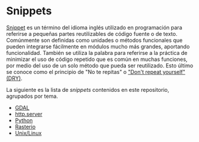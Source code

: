 # Snippets
[Snippet](https://es.wikipedia.org/wiki/Snippet) es un término del idioma inglés utilizado en programación para referirse a pequeñas partes reutilizables de código fuente o de texto. Comúnmente son definidas como unidades o métodos funcionales que pueden integrarse fácilmente en módulos mucho más grandes, aportando funcionalidad. También se utiliza la palabra para referirse a la práctica de minimizar el uso de código repetido que es común en muchas funciones, por medio del uso de un solo método que pueda ser reutilizado. Esto último se conoce como el principio de "No te repitas" o ["Don't repeat yourself" (DRY)](https://en.wikipedia.org/wiki/Don%27t_repeat_yourself).

La siguiente es la lista de _snippets_ contenidos en este repositorio, agrupados por tema.

* [GDAL](https://github.com/mfvargas/snippets/blob/master/gdal/README.md)
* [http.server](https://github.com/mfvargas/snippets/blob/master/http.server/README.md)
* [Python](https://github.com/mfvargas/snippets/blob/master/python/README.md)
* [Rasterio](https://github.com/mfvargas/snippets/blob/master/rasterio/README.md)
* [Unix/Linux](https://github.com/mfvargas/snippets/blob/master/unix-linux/README.md)

